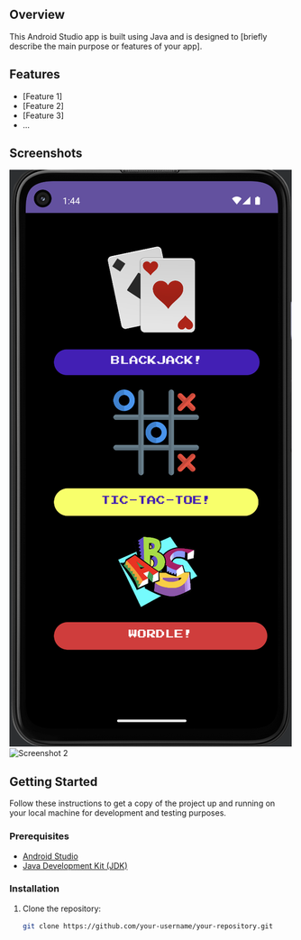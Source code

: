 ## Overview

This Android Studio app is built using Java and is designed to [briefly describe the main purpose or features of your app].

## Features

- [Feature 1]
- [Feature 2]
- [Feature 3]
- ...

## Screenshots

![Home Screen](/github_ss/home_screen.png)
![Screenshot 2](screenshots/screenshot2.png)
<!-- Add more screenshots as needed -->

## Getting Started

Follow these instructions to get a copy of the project up and running on your local machine for development and testing purposes.

### Prerequisites

- [Android Studio](https://developer.android.com/studio)
- [Java Development Kit (JDK)](https://www.oracle.com/java/technologies/javase-downloads.html)

### Installation

1. Clone the repository:

   ```bash
   git clone https://github.com/your-username/your-repository.git

